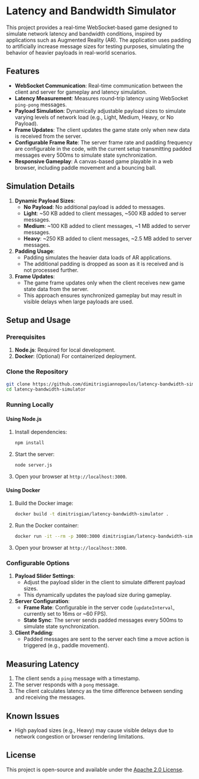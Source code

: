 
# Latency and Bandwidth Simulator

This project provides a real-time WebSocket-based game designed to simulate network latency and bandwidth conditions, inspired by applications such as Augmented Reality (AR). The application uses padding to artificially increase message sizes for testing purposes, simulating the behavior of heavier payloads in real-world scenarios.

## Features

- **WebSocket Communication**: Real-time communication between the client and server for gameplay and latency simulation.
- **Latency Measurement**: Measures round-trip latency using WebSocket `ping-pong` messages.
- **Payload Simulation**: Dynamically adjustable payload sizes to simulate varying levels of network load (e.g., Light, Medium, Heavy, or No Payload).
- **Frame Updates**: The client updates the game state only when new data is received from the server.
- **Configurable Frame Rate**: The server frame rate and padding frequency are configurable in the code, with the current setup transmitting padded messages every 500ms to simulate state synchronization.
- **Responsive Gameplay**: A canvas-based game playable in a web browser, including paddle movement and a bouncing ball.

## Simulation Details

1. **Dynamic Payload Sizes**:
    - **No Payload**: No additional payload is added to messages.
    - **Light**: ~50 KB added to client messages, ~500 KB added to server messages.
    - **Medium**: ~100 KB added to client messages, ~1 MB added to server messages.
    - **Heavy**: ~250 KB added to client messages, ~2.5 MB added to server messages.
2. **Padding Usage**:
    - Padding simulates the heavier data loads of AR applications.
    - The additional padding is dropped as soon as it is received and is not processed further.
3. **Frame Updates**:
    - The game frame updates only when the client receives new game state data from the server.
    - This approach ensures synchronized gameplay but may result in visible delays when large payloads are used.

## Setup and Usage

### Prerequisites

1. **Node.js**: Required for local development.
2. **Docker**: (Optional) For containerized deployment.

### Clone the Repository

```bash
git clone https://github.com/dimitrisgiannopoulos/latency-bandwidth-simulator.git
cd latency-bandwidth-simulator
```

### Running Locally

#### Using Node.js

1. Install dependencies:
   ```bash
   npm install
   ```
2. Start the server:
   ```bash
   node server.js
   ```
3. Open your browser at `http://localhost:3000`.

#### Using Docker

1. Build the Docker image:
   ```bash
   docker build -t dimitrisgian/latency-bandwidth-simulator .
   ```
2. Run the Docker container:
   ```bash
   docker run -it --rm -p 3000:3000 dimitrisgian/latency-bandwidth-simulator
   ```
3. Open your browser at `http://localhost:3000`.

### Configurable Options

1. **Payload Slider Settings**:
    - Adjust the payload slider in the client to simulate different payload sizes.
    - This dynamically updates the payload size during gameplay.
2. **Server Configuration**:
    - **Frame Rate**: Configurable in the server code (`updateInterval`, currently set to 16ms or ~60 FPS).
    - **State Sync**: The server sends padded messages every 500ms to simulate state synchronization.
3. **Client Padding**:
    - Padded messages are sent to the server each time a move action is triggered (e.g., paddle movement).

## Measuring Latency

1. The client sends a `ping` message with a timestamp.
2. The server responds with a `pong` message.
3. The client calculates latency as the time difference between sending and receiving the messages.

## Known Issues

- High payload sizes (e.g., Heavy) may cause visible delays due to network congestion or browser rendering limitations.

## License

This project is open-source and available under the [Apache 2.0 License](LICENSE).
